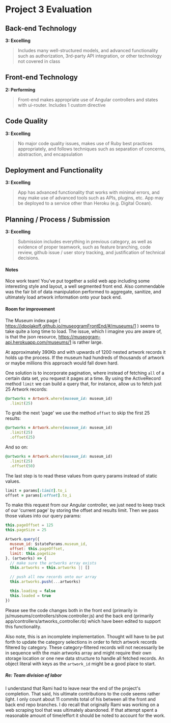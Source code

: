 # Project 3 Evaluation

## Back-end Technology
**3: Excelling**
>Includes many well-structured models, and advanced functionality such as authorization, 3rd-party API integration, or other technology not covered in class

## Front-end Technology
**2: Performing**
>Front-end makes appropriate use of Angular controllers and states with ui-router. Includes 1 custom directive

## Code Quality
**3: Excelling**
>No major code quality issues, makes use of Ruby best practices appropriately, and follows techniques such as separation of concerns, abstraction, and encapsulation

## Deployment and Functionality
**3: Excelling**
>App has advanced functionality that works with minimal errors, and may make use of advanced tools such as APIs, plugins, etc. App may be deployed to a service other than Heroku (e.g. Digital Ocean).

## Planning / Process / Submission
**3: Excelling**
>Submission includes everything in previous category, as well as evidence of proper teamwork, such as feature branching, code review, github issue / user story tracking, and justification of technical decisions.


#### Notes
Nice work team! You've put together a solid web app including some interesting style and layout, a well segmented front end. Also commendable was the fair bit of data manipulation performed to aggregate, sanitize, and ultimately load artwork information onto your back end.

#### Room for improvement
The Museum index page ( https://jdpolakoff.github.io/museogramFrontEnd/#/museums/1 ) seems to take quite a long time to load. The issue, which I imagine you are aware of, is that the json resource, https://museogram-api.herokuapp.com/museums/1 is rather large.

At approximately 390Kb and with upwards of 1200 nested artwork records it holds up the process. If the museum had hundreds of thousands of artwork or maybe millions this approach would fall down hard.

One solution is to incorporate pagination, where instead of fetching `all` of a certain data set, you request it pages at a time. By using the ActiveRecord method `limit` we can build a query that, for instance, allow us to fetch just 25 Artwork records:
```rb
@artworks = Artwork.where(museum_id: museum_id)
  .limit(25)
```

To grab the next 'page' we use the method `offset` to skip the first 25 results:
```rb
@artworks = Artwork.where(museum_id: museum_id)
  .limit(25)
  .offset(25)
```

And so on:
```rb
@artworks = Artwork.where(museum_id: museum_id)
  .limit(25)
  .offset(50)
```

The last step is to read these values from query params instead of static values.
```rb
limit = params[:limit].to_i
offset = params[:offset].to_i
```

To make this request from our Angular controller, we just need to keep track of our 'current page' by storing the offset and results limit. Then we pass those values into our query params:
```js
this.pageOffset = 125
this.pageSize = 25

Artwork.query({
  museum_id: $stateParams.museum_id,
  offset: this.pageOffset,
  limit: this.pageSize
}, (artworks) => {
  // make sure the artworks array exists
  this.artworks = this.artworks || []

  // push all new records onto our array
  this.artworks.push(...artworks)

  this.loading = false
  this.loaded = true
})
```

Please see the code changes both in the front end (primarily in js/museums/controllers/show.controller.js) and the back end (primarily app/controllers/artworks_controller.rb) which have been edited to support this functionality.

Also note, this is an incomplete implementation. Thought will have to be put forth to update the category selections in order to fetch artwork records filtered by category. These category-filtered records will not necessarily be in sequence with the main artworks array and might require their own storage location or one new data structure to handle all fetched records. An object literal with keys as the `artwork_id` might be a good place to start.


##### Re: Team division of labor
I understand that Rami had to leave near the end of the project's completion. That said, his ultimate contributions to the code seems rather light. I only count about 11 commits total of his between all the front and back end repo branches. I do recall that originally Rami was working on a web scraping tool that was ultimately abandoned. If that attempt spent a reasonable amount of time/effort it should be noted to account for the work.
